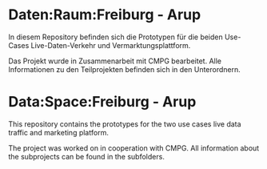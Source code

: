 # Daten:Raum:Freiburg - Arup

In diesem Repository befinden sich die Prototypen für die beiden Use-Cases Live-Daten-Verkehr und Vermarktungsplattform. 

Das Projekt wurde in Zusammenarbeit mit CMPG bearbeitet. Alle Informationen zu den Teilprojekten befinden sich in den Unterordnern.


# Data:Space:Freiburg - Arup

This repository contains the prototypes for the two use cases live data traffic and marketing platform. 

The project was worked on in cooperation with CMPG. All information about the subprojects can be found in the subfolders.
